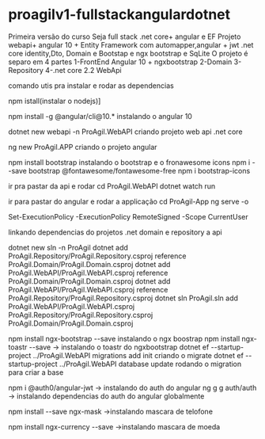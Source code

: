 # proagilv1-fullstackangulardotnet
Primeira versão do curso Seja full stack .net core+ angular e EF 
Projeto webapi+ angular 10 + Entity Framework 
com automapper,angular + jwt .net core identity,Dto, Domain e Bootstap e ngx bootstrap e SqLite
O projeto é separo em 4 partes 
  1-FrontEnd Angular 10 + ngxbootstrap
  2-Domain
  3-Repository
  4-.net core 2.2 WebApi

comando utis pra instalar e rodar as dependencias

npm istall(instalar o nodejs)]

npm install -g @angular/cli@10.* instalando o angular 10

dotnet new webapi -n  ProAgil.WebAPI criando  projeto web api .net core

ng new ProAgil.APP criando o projeto angular

npm install bootstrap
instalando o bootstrap e o fronawesome icons
npm i --save bootstrap @fontawesome/fontawesome-free
npm i bootstrap-icons


 
ir pra pastar da api e rodar
cd ProAgil.WebAPI 
dotnet watch run

ir para pastar do angular e rodar a applicação
cd ProAgil-App
ng serve -o

 Set-ExecutionPolicy -ExecutionPolicy RemoteSigned -Scope CurrentUser

linkando dependencias do projetos .net domain e repository a api

dotnet new sln -n ProAgil
dotnet add ProAgil.Repository/ProAgil.Repository.csproj reference ProAgil.Domain/ProAgil.Domain.csproj
dotnet add ProAgil.WebAPI/ProAgil.WebAPI.csproj reference ProAgil.Domain/ProAgil.Domain.csproj 
dotnet add ProAgil.WebAPI/ProAgil.WebAPI.csproj reference ProAgil.Repository/ProAgil.Repository.csproj
dotnet sln ProAgil.sln add ProAgil.WebAPI/ProAgil.WebAPI.csproj ProAgil.Repository/ProAgil.Repository.csproj ProAgil.Domain/ProAgil.Domain.csproj  

npm install ngx-bootstrap --save instalando o ngx boostrap
npm install ngx-toastr --save -> instalando o toastr do ngxbootstrap
dotnet ef --startup-project ../ProAgil.WebAPI migrations add init criando o migrate
dotnet ef --startup-project ../ProAgil.WebAPI database update rodando o migration para criar a base


npm i @auth0/angular-jwt -> instalando do auth do angular
ng g g auth/auth  -> instalando dependencias do auth do angular globalmente

npm install --save ngx-mask ->instalando mascara de telofone

npm install ngx-currency --save ->instalando mascara de moeda
